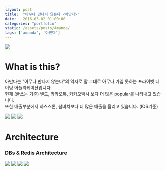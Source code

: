 ```yaml
---
layout: post
title:  "아무나 만나지 않는다 <아만다>"
date:   2016-03-02 01:00:00
categories: "portfolio"
static: /assets/posts/Amanda/
tags: ['amanda', '아만다']
---
```


<img src="{{ page.static }}amanda01.jpg" class="img-responsive img-rounded">

# What is this?

아만다는 "아무나 만나지 않는다"의 약자로 말 그대로 아무나 가입 못하는 프라이벳 데이팅 어플리케이션입니다.<br>
현재 (글쓰는 기준) 밴드, 카카오톡, 카카오택시 보다 더 많은 popular를 나타내고 있습니다. <br>
또한 매출부분에서 하스스톤, 붐비치보다 더 많은 매출을 올리고 있습니다. (IOS기준)

<img src="{{ page.static }}top15.jpg" class="img-responsive img-rounded">

<img src="{{ page.static }}popular11.jpg" class="img-responsive img-rounded">

<img src="{{ page.static }}profit21.jpg" class="img-responsive img-rounded">


# Architecture


### DBs & Redis Architecture

<img src="{{ page.static }}fission.png" class="img-responsive img-rounded">

<img src="{{ page.static }}celery.png" class="img-responsive img-rounded">

<img src="{{ page.static }}hadoop.png" class="img-responsive img-rounded">

<img src="{{ page.static }}amanda.png" class="img-responsive img-rounded">

